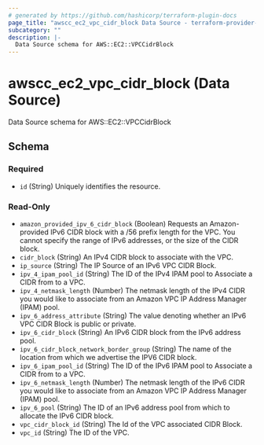 ```yaml
---
# generated by https://github.com/hashicorp/terraform-plugin-docs
page_title: "awscc_ec2_vpc_cidr_block Data Source - terraform-provider-awscc"
subcategory: ""
description: |-
  Data Source schema for AWS::EC2::VPCCidrBlock
---
```


# awscc_ec2_vpc_cidr_block (Data Source)

Data Source schema for AWS::EC2::VPCCidrBlock



<!-- schema generated by tfplugindocs -->
## Schema

### Required

- `id` (String) Uniquely identifies the resource.

### Read-Only

- `amazon_provided_ipv_6_cidr_block` (Boolean) Requests an Amazon-provided IPv6 CIDR block with a /56 prefix length for the VPC. You cannot specify the range of IPv6 addresses, or the size of the CIDR block.
- `cidr_block` (String) An IPv4 CIDR block to associate with the VPC.
- `ip_source` (String) The IP Source of an IPv6 VPC CIDR Block.
- `ipv_4_ipam_pool_id` (String) The ID of the IPv4 IPAM pool to Associate a CIDR from to a VPC.
- `ipv_4_netmask_length` (Number) The netmask length of the IPv4 CIDR you would like to associate from an Amazon VPC IP Address Manager (IPAM) pool.
- `ipv_6_address_attribute` (String) The value denoting whether an IPv6 VPC CIDR Block is public or private.
- `ipv_6_cidr_block` (String) An IPv6 CIDR block from the IPv6 address pool.
- `ipv_6_cidr_block_network_border_group` (String) The name of the location from which we advertise the IPV6 CIDR block.
- `ipv_6_ipam_pool_id` (String) The ID of the IPv6 IPAM pool to Associate a CIDR from to a VPC.
- `ipv_6_netmask_length` (Number) The netmask length of the IPv6 CIDR you would like to associate from an Amazon VPC IP Address Manager (IPAM) pool.
- `ipv_6_pool` (String) The ID of an IPv6 address pool from which to allocate the IPv6 CIDR block.
- `vpc_cidr_block_id` (String) The Id of the VPC associated CIDR Block.
- `vpc_id` (String) The ID of the VPC.
